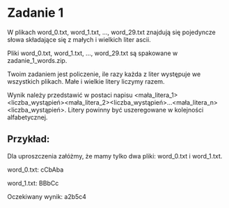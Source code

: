 # Zadanie 1
W plikach word_0.txt, word_1.txt, ..., word_29.txt znajdują się
pojedyncze słowa składające się z małych i wielkich liter ascii.

Pliki word_0.txt, word_1.txt, ..., word_29.txt są spakowane w
zadanie_1_words.zip.

Twoim zadaniem jest policzenie, ile razy każda z liter występuje we
wszystkich plikach. Małe i wielkie litery liczymy razem.

Wynik należy przedstawić w postaci napisu
<mała_litera_1><liczba_wystąpień><mała_litera_2><liczba_wystąpień>...<mała_litera_n><liczba_wystąpień>.
Litery powinny być uszeregowane w kolejności alfabetycznej.

## Przykład:
Dla uproszczenia załóżmy, że mamy tylko dwa pliki: word_0.txt i word_1.txt.

word_0.txt:
cCbAba

word_1.txt:
BBbCc

Oczekiwany wynik:
a2b5c4